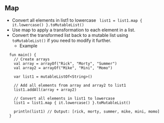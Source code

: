 ##  Map
- Convert all elements in list1 to lowercase
   ` list1 = list1.map { it.lowercase() }.toMutableList()`
- Use map to apply a transformation to each element in a list.
- Convert the transformed list back to a mutable list using `toMutableList()` if you need to modify it further.
  - Example
```
  fun main() {
    // Create arrays
    val array = arrayOf("Rick", "Morty", "Summer")
    val array2 = arrayOf("Mike", "Mini", "Momo")
    
    var list1 = mutableListOf<String>()
    
    // Add all elements from array and array2 to list1
    list1.addAll(array + array2)
    
    // Convert all elements in list1 to lowercase
    list1 = list1.map { it.lowercase() }.toMutableList()
    
    println(list1) // Output: [rick, morty, summer, mike, mini, momo]
  }
```
